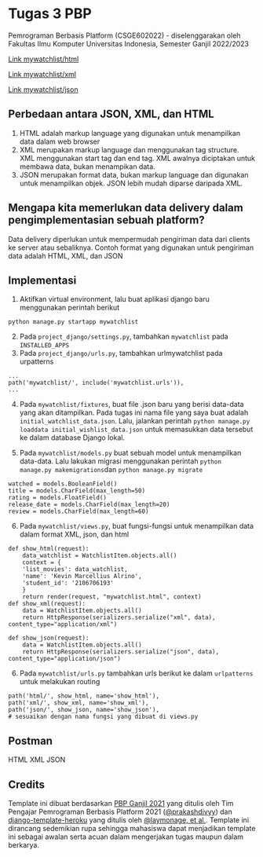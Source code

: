 # Tugas 3 PBP
Pemrograman Berbasis Platform (CSGE602022) - diselenggarakan oleh Fakultas Ilmu Komputer Universitas Indonesia, Semester Ganjil 2022/2023

[Link mywatchlist/html](https://pbp-tugas02-kevin.herokuapp.com/mywatchlist/html/)

[Link mywatchlist/xml](https://pbp-tugas02-kevin.herokuapp.com/mywatchlist/xml/)

[Link mywatchlist/json](https://pbp-tugas02-kevin.herokuapp.com/mywatchlist/json/
)

## Perbedaan antara JSON, XML, dan HTML
1. HTML adalah markup language yang digunakan untuk menampilkan data dalam web browser
2. XML merupakan markup language dan menggunakan tag structure. XML menggunakan start tag dan end tag. XML awalnya diciptakan untuk membawa data, bukan menampikan data.
3. JSON merupakan format data, bukan markup language dan digunakan untuk menampilkan objek. JSON lebih mudah diparse daripada XML.
## Mengapa kita memerlukan data delivery dalam pengimplementasian sebuah platform?
Data delivery diperlukan untuk mempermudah pengiriman data dari clients ke server atau sebaliknya. Contoh format yang digunakan untuk pengiriman data adalah HTML, XML, dan JSON
## Implementasi
1. Aktifkan virtual environment, lalu buat aplikasi django baru menggunakan perintah berikut 
```shell
python manage.py startapp mywatchlist
```
2. Pada `project_django/settings.py`, tambahkan `mywatchlist` pada `INSTALLED_APPS`
3. Pada `project_django/urls.py`, tambahkan urlmywatchlist pada urpatterns
```shell
...
path('mywatchlist/', include('mywatchlist.urls')),
...
```
4. Pada `mywatchlist/fixtures`, buat file .json baru yang berisi data-data yang akan ditampilkan. Pada tugas ini nama file yang saya buat adalah `initial_watchlist_data.json`. Lalu, jalankan perintah `python manage.py loaddata initial_wishlist_data.json` untuk memasukkan data tersebut ke dalam database Django lokal.

5. Pada `mywatchlist/models.py` buat sebuah model untuk menampilkan data-data. Lalu lakukan migrasi menggunakan perintah `python manage.py makemigrations`dan `python manage.py migrate`
```shell
watched = models.BooleanField()
title = models.CharField(max_length=50)
rating = models.FloatField()
release_date = models.CharField(max_length=20)
review = models.CharField(max_length=60)
```
6. Pada `mywatchlist/views.py`, buat fungsi-fungsi untuk menampilkan data dalam format XML, json, dan html
```shell
def show_html(request):
    data_watchlist = WatchlistItem.objects.all()
    context = {
    'list_movies': data_watchlist,
    'name': 'Kevin Marcellius Alrino',
    'student_id': '2106706193'
    }
    return render(request, "mywatchlist.html", context)
def show_xml(request):
    data = WatchlistItem.objects.all()
    return HttpResponse(serializers.serialize("xml", data), content_type="application/xml")

def show_json(request):
    data = WatchlistItem.objects.all()
    return HttpResponse(serializers.serialize("json", data), content_type="application/json")
```
6. Pada `mywatchlist/urls.py` tambahkan urls berikut ke dalam `urlpatterns` untuk melakukan routing
```shell
path('html/', show_html, name='show_html'),
path('xml/', show_xml, name='show_xml'),
path('json/', show_json, name='show_json'),
# sesuaikan dengan nama fungsi yang dibuat di views.py
```
## Postman
HTML
XML
JSON


## Credits

Template ini dibuat berdasarkan [PBP Ganjil 2021](https://gitlab.com/PBP-2021/pbp-lab) yang ditulis oleh Tim Pengajar Pemrograman Berbasis Platform 2021 ([@prakashdivyy](https://gitlab.com/prakashdivyy)) dan [django-template-heroku](https://github.com/laymonage/django-template-heroku) yang ditulis oleh [@laymonage, et al.](https://github.com/laymonage). Template ini dirancang sedemikian rupa sehingga mahasiswa dapat menjadikan template ini sebagai awalan serta acuan dalam mengerjakan tugas maupun dalam berkarya.

